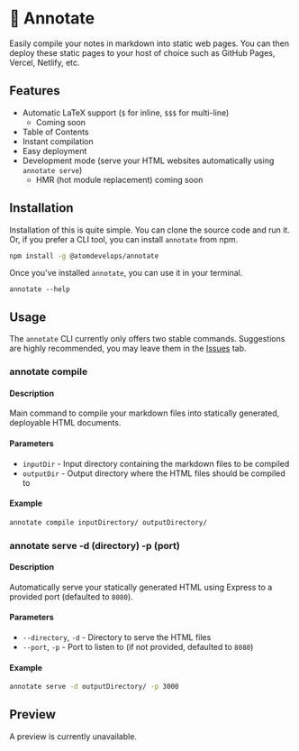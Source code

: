 # 📓 Annotate

Easily compile your notes in markdown into static web pages. You can then deploy these static pages to your host of choice such as GitHub Pages, Vercel, Netlify, etc.

## Features

- Automatic LaTeX support (`$` for inline, `$$$` for multi-line)
  - Coming soon
- Table of Contents
- Instant compilation
- Easy deployment
- Development mode (serve your HTML websites automatically using `annotate serve`)
  - HMR (hot module replacement) coming soon

## Installation

Installation of this is quite simple. You can clone the source code and run it. Or, if you prefer a CLI tool, you can install `annotate` from npm.

```bash
npm install -g @atomdevelops/annotate
```

Once you've installed `annotate`, you can use it in your terminal.

```
annotate --help
```

## Usage

The `annotate` CLI currently only offers two stable commands. Suggestions are highly recommended, you may leave them in the [Issues](https://github.com/atomisadev/annotate/issues) tab.

### annotate compile
#### Description
Main command to compile your markdown files into statically generated, deployable HTML documents.

#### Parameters
- `inputDir` - Input directory containing the markdown files to be compiled
- `outputDir` - Output directory where the HTML files should be compiled to

#### Example
```bash
annotate compile inputDirectory/ outputDirectory/
```

### annotate serve -d (directory) -p (port)
#### Description
Automatically serve your statically generated HTML using Express to a provided port (defaulted to `8080`).

#### Parameters
- `--directory`, `-d` - Directory to serve the HTML files
- `--port`, `-p` - Port to listen to (if not provided, defaulted to `8080`)

#### Example
```bash
annotate serve -d outputDirectory/ -p 3000
```

## Preview

A preview is currently unavailable.
